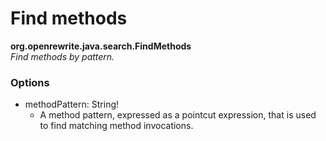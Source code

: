 # Find methods

**org.openrewrite.java.search.FindMethods**  
_Find methods by pattern._

### Options

* methodPattern: String!
  * A method pattern, expressed as a pointcut expression, that is used to find matching method invocations.

